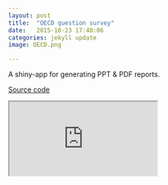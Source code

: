 ```yaml
---
layout: post
title:  "OECD question survey"
date:   2015-10-23 17:40:06
categories: jekyll update
image: OECD.png

---
```



A shiny-app for generating PPT & PDF reports. 

[Source code](https://github.com/shinysolutions/OECD)

<iframe src="http://51.175.77.204/OECD/home.html"></iframe><br>
